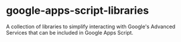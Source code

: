 # google-apps-script-libraries
A collection of libraries to simplify interacting with Google's Advanced Services that can be included in Google Apps Script.
